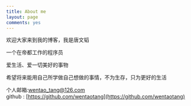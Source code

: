 ```yaml
---
title: About me
layout: page
comments: yes
---
```

  
欢迎大家来到我的博客，我是唐文韬   


一个在帝都工作的程序员    

爱生活、爱一切美好的事物   

希望将来能用自己所学做自己想做的事情，不为生存，只为更好的生活


个人邮箱:wentao_tang@126.com    
github : [https://github.com/wentaotang](https://github.com/wentaotang)      
